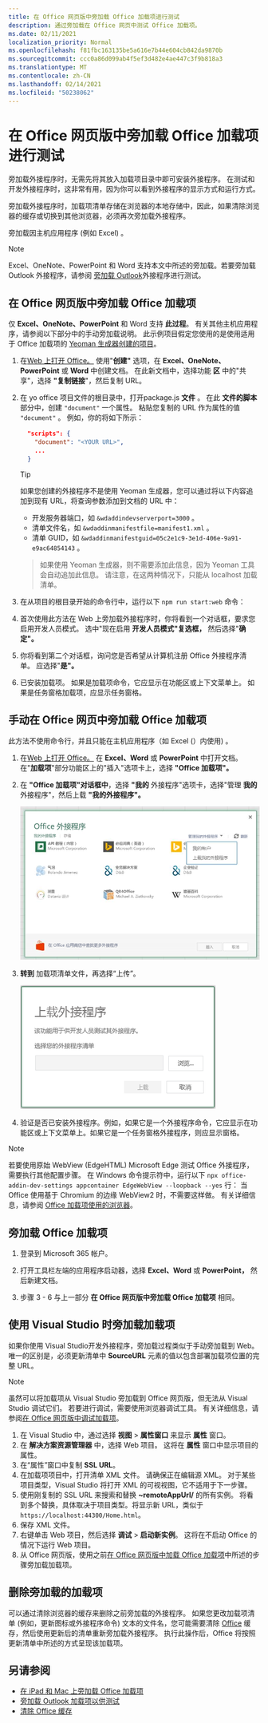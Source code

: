 ```yaml
---
title: 在 Office 网页版中旁加载 Office 加载项进行测试
description: 通过旁加载在 Office 网页中测试 Office 加载项。
ms.date: 02/11/2021
localization_priority: Normal
ms.openlocfilehash: f81fbc163135be5a616e7b44e604cb842da9870b
ms.sourcegitcommit: ccc0a86d099ab4f5ef3d482e4ae447c3f9b818a3
ms.translationtype: MT
ms.contentlocale: zh-CN
ms.lasthandoff: 02/14/2021
ms.locfileid: "50238062"
---
```

# <a name="sideload-office-add-ins-in-office-on-the-web-for-testing"></a>在 Office 网页版中旁加载 Office 加载项进行测试

旁加载外接程序时，无需先将其放入加载项目录中即可安装外接程序。 在测试和开发外接程序时，这非常有用，因为你可以看到外接程序的显示方式和运行方式。

旁加载外接程序时，加载项清单存储在浏览器的本地存储中，因此，如果清除浏览器的缓存或切换到其他浏览器，必须再次旁加载外接程序。

旁加载因主机应用程序 (例如 Excel) 。

> [!NOTE]
> Excel、OneNote、PowerPoint 和 Word 支持本文中所述的旁加载。若要旁加载 Outlook 外接程序，请参阅 [旁加载 Outlook](../outlook/sideload-outlook-add-ins-for-testing.md)外接程序进行测试。

## <a name="sideload-an-office-add-in-in-office-on-the-web"></a>在 Office 网页版中旁加载 Office 加载项

仅 **Excel、OneNote、PowerPoint** 和 Word 支持 **此过程**。 有关其他主机应用程序，请参阅以下部分中的手动旁加载说明。 此示例项目假定您使用的是使用适用于 Office 加载项的 [Yeoman 生成器创建的项目](https://github.com/OfficeDev/generator-office)。

1. 在[Web 上打开 Office。](https://office.live.com/) 使用"**创建"** 选项，在 **Excel、OneNote、PowerPoint** 或 **Word** 中创建文档。   在此新文档中，选择功能 **区** 中的"共享"，选择 **"复制链接**"，然后复制 URL。

2. 在 yo office 项目文件的根目录中，打开package.js **文件** 。 在此 **文件的脚本** 部分中，创建 `"document"` 一个属性。 粘贴您复制的 URL 作为属性的值 `"document"` 。 例如，你的将如下所示：

    ```json
      "scripts": {
        "document": "<YOUR URL>",
        ...
      }
    ```

    > [!TIP]
    > 如果您创建的外接程序不是使用 Yeoman 生成器，您可以通过将以下内容追加到现有 URL，将查询参数添加到文档的 URL 中：

    - 开发服务器端口，如 `&wdaddindevserverport=3000` 。
    - 清单文件名，如 `&wdaddinmanifestfile=manifest1.xml` 。
    - 清单 GUID，如 `&wdaddinmanifestguid=05c2e1c9-3e1d-406e-9a91-e9ac64854143` 。

    > 如果使用 Yeoman 生成器，则不需要添加此信息，因为 Yeoman 工具会自动追加此信息。
    > 请注意，在这两种情况下，只能从 localhost 加载清单。

3. 在从项目的根目录开始的命令行中，运行以下 `npm run start:web` 命令：

4. 首次使用此方法在 Web 上旁加载外接程序时，你将看到一个对话框，要求您启用开发人员模式。 选中"现在启用 **开发人员模式"复选框，** 然后选择"**确定"。**

5. 你将看到第二个对话框，询问您是否希望从计算机注册 Office 外接程序清单。 应选择"**是"。**

6. 已安装加载项。 如果是加载项命令，它应显示在功能区或上下文菜单上。 如果是任务窗格加载项，应显示任务窗格。

## <a name="sideload-an-office-add-in-in-office-on-the-web-manually"></a>手动在 Office 网页中旁加载 Office 加载项

此方法不使用命令行，并且只能在主机应用程序（如 Excel (）内使用) 。

1. 在[Web 上打开 Office。](https://office.live.com/) 在 **Excel、Word** 或 **PowerPoint** 中打开文档。 在"**加载项**"部分功能区上的"插入"选项卡上，选择 **"Office 加载项"。**

1. 在 **"Office 加载项"对话框中**，选择 **"我的** 外接程序"选项卡，选择"管理 **我的** 外接程序"，然后上载 **"我的外接程序"。**

    ![“Office 加载项”对话框，右上方有“管理我的加载项”下拉列表，其中有下拉选项“上传我的加载项”](../images/office-add-ins-my-account.png)

1. **转到** 加载项清单文件，再选择“上传”。

    ![带浏览、上载和取消按钮的上载外接程序对话框。](../images/upload-add-in.png)

1. 验证是否已安装外接程序。例如，如果它是一个外接程序命令，它应显示在功能区或上下文菜单上。如果它是一个任务窗格外接程序，则应显示窗格。

> [!NOTE]
> 若要使用原始 WebView (EdgeHTML) Microsoft Edge 测试 Office 外接程序，需要执行其他配置步骤。 在 Windows 命令提示符中，运行以下 `npx office-addin-dev-settings appcontainer EdgeWebView --loopback --yes` 行： 当 Office 使用基于 Chromium 的边缘 WebView2 时，不需要这样做。 有关详细信息，请参阅 [Office 加载项使用的浏览器](../concepts/browsers-used-by-office-web-add-ins.md)。

## <a name="sideload-an-office-add-in"></a>旁加载 Office 加载项

1. 登录到 Microsoft 365 帐户。

2. 打开工具栏左端的应用程序启动器，选择 **Excel、Word** 或 **PowerPoint，** 然后新建文档。

3. 步骤 3 - 6 与上一部分 **在 Office 网页版中旁加载 Office 加载项** 相同。

## <a name="sideload-an-add-in-when-using-visual-studio"></a>使用 Visual Studio 时旁加载加载项

如果你使用 Visual Studio开发外接程序，旁加载过程类似于手动旁加载到 Web。 唯一的区别是，必须更新清单中 **SourceURL** 元素的值以包含部署加载项位置的完整 URL。

> [!NOTE]
> 虽然可以将加载项从 Visual Studio 旁加载到 Office 网页版，但无法从 Visual Studio 调试它们。 若要进行调试，需要使用浏览器调试工具。 有关详细信息，请参阅[在 Office 网页版中调试加载项](debug-add-ins-in-office-online.md)。

1. 在 Visual Studio 中，通过选择 **视图** > **属性窗口** 来显示 **属性** 窗口。
2. 在 **解决方案资源管理器** 中，选择 Web 项目。 这将在 **属性** 窗口中显示项目的属性。
3. 在“属性”窗口中复制 **SSL URL**。
4. 在加载项项目中，打开清单 XML 文件。 请确保正在编辑源 XML。 对于某些项目类型，Visual Studio 将打开 XML 的可视视图，它不适用于下一步骤。
5. 使用刚复制的 SSL URL 来搜索和替换 **~remoteAppUrl/** 的所有实例。 将看到多个替换，具体取决于项目类型。将显示新 URL，类似于 `https://localhost:44300/Home.html`。
6. 保存 XML 文件。
7. 右键单击 Web 项目，然后选择 **调试** > **启动新实例**。 这将在不启动 Office 的情况下运行 Web 项目。
8. 从 Office 网页版，使用之前[在 Office 网页版中加载 Office 加载项](#sideload-an-office-add-in-in-office-on-the-web)中所述的步骤旁加载加载项。

## <a name="remove-a-sideloaded-add-in"></a>删除旁加载的加载项

可以通过清除浏览器的缓存来删除之前旁加载的外接程序。 如果您更改加载项清单 (例如，更新图标或外接程序命令) 文本的文件名，您可能需要清除 [Office](clear-cache.md) 缓存，然后使用更新后的清单重新旁加载外接程序。 执行此操作后，Office 将按照更新清单中所述的方式呈现该加载项。

## <a name="see-also"></a>另请参阅

- [在 iPad 和 Mac 上旁加载 Office 加载项](sideload-an-office-add-in-on-ipad-and-mac.md)
- [旁加载 Outlook 加载项以供测试](../outlook/sideload-outlook-add-ins-for-testing.md)
- [清除 Office 缓存](clear-cache.md)
